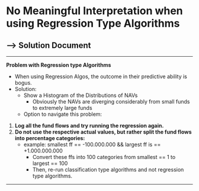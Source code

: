 # No Meaningful Interpretation when using Regression Type Algorithms 
## --> Solution Document

---
**Problem with Regression type Algorithms**
- When using Regression Algos, the outcome in their predictive ability is bogus. 
- Solution:
  - Show a Histogram of the Distributions of NAVs
    - Obviously the NAVs are diverging considerably from small funds to extremely large funds 
  - Option to navigate this problem:
1. **Log all the fund flows and try running the regression again.** 
2. **Do not use the respective actual values, but rather split the fund flows into percentage categories:**
   - example: smallest ff == -100.000.000 && largest ff is == +1.000.000.000
     - Convert these ffs into 100 categories from smallest == 1 to largest == 100
     - Then, re-run classification type algorithms and not regression type algorithms.

---